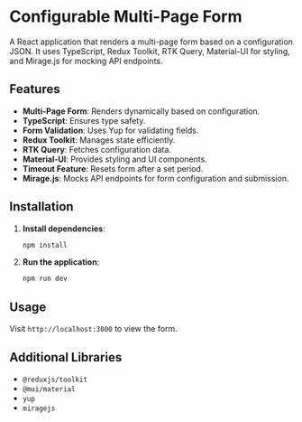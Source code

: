 # Configurable Multi-Page Form

A React application that renders a multi-page form based on a configuration JSON. It uses TypeScript, Redux Toolkit, RTK Query, Material-UI for styling, and Mirage.js for mocking API endpoints.

## Features

- **Multi-Page Form**: Renders dynamically based on configuration.
- **TypeScript**: Ensures type safety.
- **Form Validation**: Uses Yup for validating fields.
- **Redux Toolkit**: Manages state efficiently.
- **RTK Query**: Fetches configuration data.
- **Material-UI**: Provides styling and UI components.
- **Timeout Feature**: Resets form after a set period.
- **Mirage.js**: Mocks API endpoints for form configuration and submission.

## Installation

1. **Install dependencies**:

   ```bash
   npm install
   ```

2. **Run the application**:

   ```bash
   npm run dev
   ```

## Usage

Visit `http://localhost:3000` to view the form.

## Additional Libraries

- `@reduxjs/toolkit`
- `@mui/material`
- `yup`
- `miragejs`
